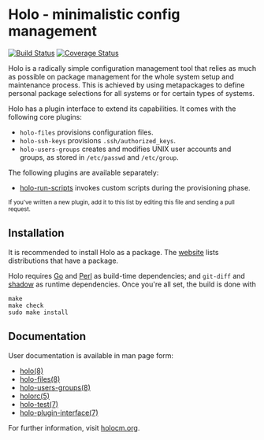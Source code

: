 # Holo - minimalistic config management

[![Build Status](https://travis-ci.org/holocm/holo.svg?branch=master)](https://travis-ci.org/holocm/holo)
[![Coverage Status](https://coveralls.io/repos/github/holocm/holo/badge.svg?branch=master)](https://coveralls.io/github/holocm/holo?branch=master)

Holo is a radically simple configuration management tool that relies as much as
possible on package management for the whole system setup and maintenance
process. This is achieved by using metapackages to define personal package
selections for all systems or for certain types of systems.

Holo has a plugin interface to extend its capabilities. It comes with the following
core plugins:

* `holo-files` provisions configuration files.
* `holo-ssh-keys` provisions `.ssh/authorized_keys`.
* `holo-users-groups` creates and modifies UNIX user accounts and groups, as
  stored in `/etc/passwd` and `/etc/group`.

The following plugins are available separately:

* [holo-run-scripts](https://github.com/holocm/holo-run-scripts) invokes custom
  scripts during the provisioning phase.

<small>If you've written a new plugin, add it to this list by editing this file
and sending a pull request.</small>

## Installation

It is recommended to install Holo as a package. The
[website](http://holocm.org) lists distributions that have a package.

Holo requires [Go](https://golang.org) and [Perl](https://perl.org) as
build-time dependencies; and `git-diff` and [shadow](https://pkg-shadow.alioth.debian.org/)
as runtime dependencies. Once you're all set, the build is done with

```
make
make check
sudo make install
```

## Documentation

User documentation is available in man page form:

* [holo(8)](doc/holo.8.pod)
* [holo-files(8)](doc/holo-files.8.pod)
* [holo-users-groups(8)](doc/holo-users-groups.8.pod)
* [holorc(5)](doc/holorc.5.pod)
* [holo-test(7)](doc/holo-test.7.pod)
* [holo-plugin-interface(7)](doc/holo-plugin-interface.7.pod)

For further information, visit [holocm.org](http://holocm.org).
